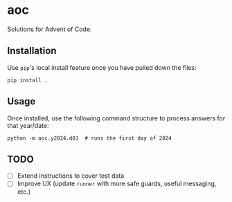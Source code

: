 # aoc

Solutions for Advent of Code.

## Installation

Use `pip`'s local install feature once you have pulled down the files:

```shell
pip install .
```

## Usage

Once installed, use the following command structure to process answers for that year/date:

```shell
python -m aoc.y2024.d01  # runs the first day of 2024
```

## TODO

- [ ] Extend instructions to cover test data
- [ ] Improve UX (update `runner` with more safe guards, useful messaging, etc.)
